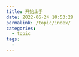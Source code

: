 ```yaml
---
title: 开始上手
date: 2022-06-24 10:53:28
permalink: /topic/index/
categories:
  - topic
tags:
  - 
---
```


